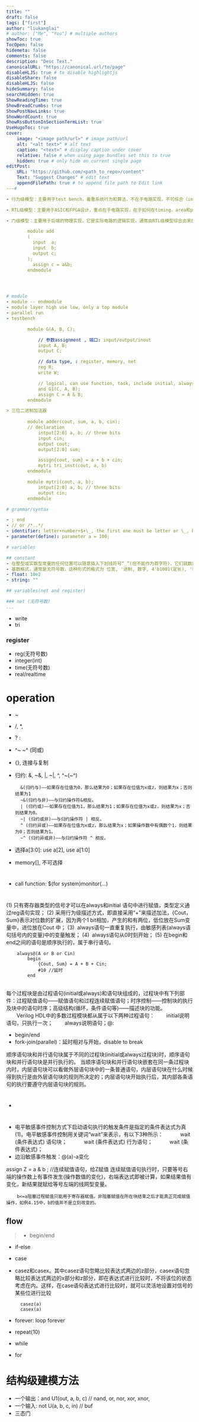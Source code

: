 ```yaml
---
title: ""
draft: false
tags: ["first"]
author: "liukanglai"
# author: ["Me", "You"] # multiple authors
showToc: true
TocOpen: false
hidemeta: false
comments: false
description: "Desc Text."
canonicalURL: "https://canonical.url/to/page"
disableHLJS: true # to disable highlightjs
disableShare: false
disableHLJS: false
hideSummary: false
searchHidden: true
ShowReadingTime: true
ShowBreadCrumbs: true
ShowPostNavLinks: true
ShowWordCount: true
ShowRssButtonInSectionTermList: true
UseHugoToc: true
cover:
    image: "<image path/url>" # image path/url
    alt: "<alt text>" # alt text
    caption: "<text>" # display caption under cover
    relative: false # when using page bundles set this to true
    hidden: true # only hide on current single page
editPost:
    URL: "https://github.com/<path_to_repo>/content"
    Text: "Suggest Changes" # edit text
    appendFilePath: true # to append file path to Edit link
---#

- 行为级模型：主要用于test bench，着重系统行为和算法，不在于电路实现，不可综合（initial，fork/join，task，function，repeat，wait，event，while等）。

- RTL级模型：主要用于ASIC和FPGA设计，重点在于电路实现，在于如何在timing，area和power中做出平衡。可综合出门级电路。（module，always，case，assign等）。

- 门级模型：主要用于后端的物理实现，它是实际电路的逻辑实现，通常由RTL级模型综合出来的，（逻辑门，UDP，线网等），门级模型还用于开发小规模的元件。

        module add
        (
          input  a;
          input  b;
          output c;
        );
          assign c = a&b;
        endmodule




# module
- module -- endmodule
- module layer high use low, only a top module
- parallel run
- testbench

        module G(A, B, C);

            // 参数assignment , 端口: input/output/inout
            input A, B;
            output C;

            // data type, : register, memory, net
            reg R;
            write W;

            // logical, can use function, task, include initial, always...
            and G1(C, A, B);
            assign C = A & B;
        endmodule

> 三位二进制加法器
    
        module adder(cout, sum, a, b, cin);
        // declaration
            intput[2:0] a, b; // three bits
            input cin;
            output cout;
            output[2:0] sum;

            assign{cout, sum} = a + b + cin;
            mytri tri_inst(cout, a, b)
        endmodule

        module mytri(cout, a, b);
            intput[2:0] a, b; // three bits
            output cin;
        endmodule

# grammar/syntax

- ; end
- // or /*..*/
- identifier: letter+number+$+\_, the first one must be letter or \_, have capital and small letter
- parameter(define): parameter a = 100;

# variables

## constant
- 在整型或实数型常量的任何位置可以随意插入下划线符号“_”(但不能作为首字符)，它们就数的本身来说没有意义，但当数很长时，使用下划线更易读
- 基数格式，通常是无符号数，这种形式的格式为 位宽, '进制, 数字, 4'b1001(定长), 'b1(不定长)
- float: 10e2
- string: ""

## variables(net and register)

### net (无符号数)
...
```

- write
- tri

### register

- reg(无符号数)
- integer(int)
- time(无符号数)
- real/realtime

# operation
- ~
- /, *, 
- ? :

- ^~ ~^ (同或)
- {}, 连接与复制
- 归约: &, ~&, |, ~|, ^, ^~(~^)


        &(归约与)——如果存在位值为0，那么结果为0；如果存在位值为x或z，则结果为x；否则结果为1
        ~&(归约与非)——与归约操作符&相反。
        | (归约或)——如果存在位值为1，那么结果为1；如果存在位值为x或z，则结果为x；否则结果为0。
        ~| (归约或非)——与归约操作符 | 相反。
        ^ (归约异或)——如果存在位值为x或z，那么结果为x；如果操作数中有偶数个1，则结果为0；否则结果为1。
        ~^ (归约异或非)——与归约操作符 ^ 相反。

- 选择a[3:0]: use a[2], use a[1:0]
- memory[], 不可选择

# 
- call function: $(for system)monitor(...)


# 

(1) 只有寄存器类型的信号才可以在always和initial 语句中进行赋值，类型定义通过reg语句实现；
(2) 采用行为级描述方式，即直接采用“+”来描述加法，{Cout，Sum}表示对位数的扩展，因为两个1 bit相加，产生的和有两位，低位放在Sum变量中，进位放在Cout 中；
(3)  always语句一直重复执行，由敏感列表(always语句括号内的变量)中的变量触发；
(4)  always语句从0时刻开始；
(5) 在begin和end之间的语句是顺序执行的，属于串行语句。

        always@(A or B or Cin)
            begin
                {Cout, Sum} = A + B + Cin;
                #10 //延时
            end
## 
每个过程块是由过程语句(initial或always)和语句块组成的，过程块中有下列部件：过程赋值语句——赋值语句和过程连续赋值语句；时序控制——控制块的执行及块中的语句时序；高级结构(循环，条件语句等)——描述块的功能。
　　Verilog HDL中的多数过程模块都从属于以下两种过程语句：
　　initial说明语句，只执行一次；
　　always说明语句；@:
- begin/end 
- fork-join(parallel)：延时相对与开始，disable to break

顺序语句块和并行语句块属于不同的过程块(initial或always过程块)时，顺序语句块和并行语句块是并行执行的。
当顺序语句块和并行语句块嵌套在同一条过程块内时，内层语句块可以看做外层语句块中的一条普通语句，内层语句块在什么时候得到执行是由外层语句块的规则所决定的；内层语句块开始执行后，其内部各条语句的执行要遵守内层语句块的规则。

- #
- 电平敏感事件控制方式下启动语句执行的触发条件是指定的条件表达式为真(1)。电平敏感事件控制用关键词“wait”来表示，有以下3种所示：
　　　wait (条件表达式) 语句块；
　　　wait (条件表达式) 行为语句；
　　　wait (条件表达式)；
- 边沿敏感事件触发：@(a)-a变化


assign  Z = a & b ; 		//连续赋值语句，给Z赋值 连续赋值语句执行时，只要等号右端的操作数上有事件发生(操作数值的变化)，右端表达式即被计算，如果结果值有变化，新结果就赋给等号左端的线网型变量。

        b<=a阻塞过程赋值只能用于寄存器赋值。非阻塞赋值在所在块结束之后才能真正完成赋值操作，如例4.15中，b的值并不是立刻改变的。

## flow 

> + begin/end

- if-else
- case
- casez和casex。其中casez语句忽略比较表达式两边的z部分，casex语句忽略比较表达式两边的x部分和z部分，即在表达式进行比较时，不将该位的状态考虑在内。这样，在case语句表达式进行比较时，就可以灵活地设置对信号的某些位进行比较

        casez(a)
        casex(a)
- forever: loop forever
- repeat(10)
- while
- for

# 结构级建模方法
- 一个输出：and U1(out, a, b, c) // nand, or, nor, xor, xnor,
- 一个输入: not U(a, b, c, in) // buf
- 三态门
